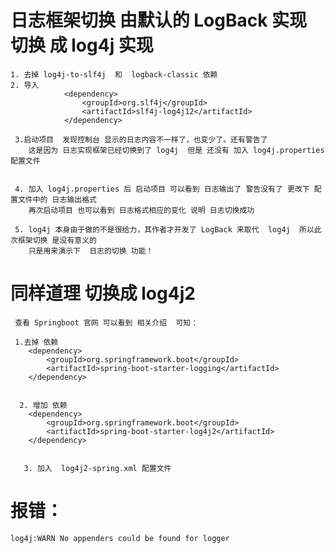#  日志框架切换  由默认的  LogBack 实现  切换 成  log4j 实现
    1. 去掉 log4j-to-slf4j  和  logback-classic 依赖
    2. 导入 
                <dependency>
                    <groupId>org.slf4j</groupId>
                    <artifactId>slf4j-log4j12</artifactId>
                </dependency>
                
     3.启动项目  发现控制台 显示的日志内容不一样了，也变少了。还有警告了
        这是因为 日志实现框架已经切换到了 log4j  但是 还没有 加入 log4j.properties 配置文件
        
        
     4. 加入 log4j.properties 后 启动项目 可以看到 日志输出了 警告没有了 更改下 配置文件中的 日志输出格式 
        再次启动项目 也可以看到 日志格式相应的变化 说明 日志切换成功
        
     5. log4j 本身由于做的不是很给力，其作者才开发了 LogBack 来取代  log4j  所以此次框架切换 是没有意义的 
        只是用来演示下  日志的切换 功能！
        
        
        
        
        
# 同样道理 切换成  log4j2 

     查看 Springboot 官网 可以看到 相关介绍  可知：
     
     1.去掉 依赖
        <dependency>
            <groupId>org.springframework.boot</groupId>
            <artifactId>spring-boot-starter-logging</artifactId>
        </dependency>
        
        
      2. 增加 依赖
        <dependency>
            <groupId>org.springframework.boot</groupId>
            <artifactId>spring-boot-starter-log4j2</artifactId>
        </dependency>
        
        
       3. 加入  log4j2-spring.xml 配置文件
       
       
# 报错：
    log4j:WARN No appenders could be found for logger